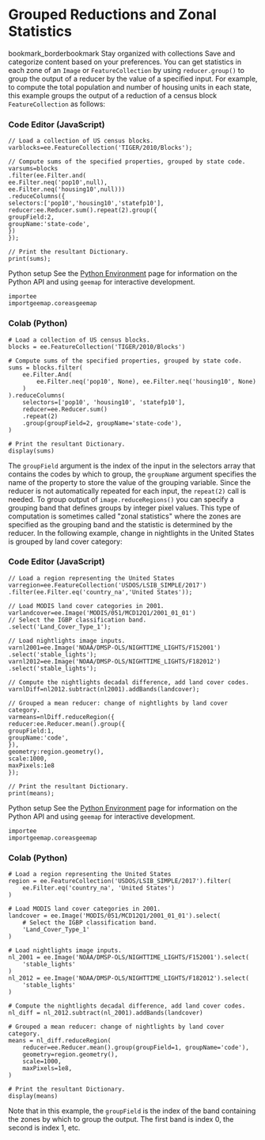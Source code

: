  
#  Grouped Reductions and Zonal Statistics
bookmark_borderbookmark Stay organized with collections  Save and categorize content based on your preferences.
You can get statistics in each zone of an `Image` or `FeatureCollection` by using `reducer.group()` to group the output of a reducer by the value of a specified input. For example, to compute the total population and number of housing units in each state, this example groups the output of a reduction of a census block `FeatureCollection` as follows:
### Code Editor (JavaScript)
```
// Load a collection of US census blocks.
varblocks=ee.FeatureCollection('TIGER/2010/Blocks');

// Compute sums of the specified properties, grouped by state code.
varsums=blocks
.filter(ee.Filter.and(
ee.Filter.neq('pop10',null),
ee.Filter.neq('housing10',null)))
.reduceColumns({
selectors:['pop10','housing10','statefp10'],
reducer:ee.Reducer.sum().repeat(2).group({
groupField:2,
groupName:'state-code',
})
});

// Print the resultant Dictionary.
print(sums);
```
Python setup
See the [ Python Environment](https://developers.google.com/earth-engine/guides/python_install) page for information on the Python API and using `geemap` for interactive development.
```
importee
importgeemap.coreasgeemap
```

### Colab (Python)
```
# Load a collection of US census blocks.
blocks = ee.FeatureCollection('TIGER/2010/Blocks')

# Compute sums of the specified properties, grouped by state code.
sums = blocks.filter(
    ee.Filter.And(
        ee.Filter.neq('pop10', None), ee.Filter.neq('housing10', None)
    )
).reduceColumns(
    selectors=['pop10', 'housing10', 'statefp10'],
    reducer=ee.Reducer.sum()
    .repeat(2)
    .group(groupField=2, groupName='state-code'),
)

# Print the resultant Dictionary.
display(sums)
```

The `groupField` argument is the index of the input in the selectors array that contains the codes by which to group, the `groupName` argument specifies the name of the property to store the value of the grouping variable. Since the reducer is not automatically repeated for each input, the `repeat(2)` call is needed.
To group output of `image.reduceRegions()` you can specify a grouping band that defines groups by integer pixel values. This type of computation is sometimes called "zonal statistics" where the zones are specified as the grouping band and the statistic is determined by the reducer. In the following example, change in nightlights in the United States is grouped by land cover category:
### Code Editor (JavaScript)
```
// Load a region representing the United States
varregion=ee.FeatureCollection('USDOS/LSIB_SIMPLE/2017')
.filter(ee.Filter.eq('country_na','United States'));

// Load MODIS land cover categories in 2001.
varlandcover=ee.Image('MODIS/051/MCD12Q1/2001_01_01')
// Select the IGBP classification band.
.select('Land_Cover_Type_1');

// Load nightlights image inputs.
varnl2001=ee.Image('NOAA/DMSP-OLS/NIGHTTIME_LIGHTS/F152001')
.select('stable_lights');
varnl2012=ee.Image('NOAA/DMSP-OLS/NIGHTTIME_LIGHTS/F182012')
.select('stable_lights');

// Compute the nightlights decadal difference, add land cover codes.
varnlDiff=nl2012.subtract(nl2001).addBands(landcover);

// Grouped a mean reducer: change of nightlights by land cover category.
varmeans=nlDiff.reduceRegion({
reducer:ee.Reducer.mean().group({
groupField:1,
groupName:'code',
}),
geometry:region.geometry(),
scale:1000,
maxPixels:1e8
});

// Print the resultant Dictionary.
print(means);
```
Python setup
See the [ Python Environment](https://developers.google.com/earth-engine/guides/python_install) page for information on the Python API and using `geemap` for interactive development.
```
importee
importgeemap.coreasgeemap
```

### Colab (Python)
```
# Load a region representing the United States
region = ee.FeatureCollection('USDOS/LSIB_SIMPLE/2017').filter(
    ee.Filter.eq('country_na', 'United States')
)

# Load MODIS land cover categories in 2001.
landcover = ee.Image('MODIS/051/MCD12Q1/2001_01_01').select(
    # Select the IGBP classification band.
    'Land_Cover_Type_1'
)

# Load nightlights image inputs.
nl_2001 = ee.Image('NOAA/DMSP-OLS/NIGHTTIME_LIGHTS/F152001').select(
    'stable_lights'
)
nl_2012 = ee.Image('NOAA/DMSP-OLS/NIGHTTIME_LIGHTS/F182012').select(
    'stable_lights'
)

# Compute the nightlights decadal difference, add land cover codes.
nl_diff = nl_2012.subtract(nl_2001).addBands(landcover)

# Grouped a mean reducer: change of nightlights by land cover category.
means = nl_diff.reduceRegion(
    reducer=ee.Reducer.mean().group(groupField=1, groupName='code'),
    geometry=region.geometry(),
    scale=1000,
    maxPixels=1e8,
)

# Print the resultant Dictionary.
display(means)
```

Note that in this example, the `groupField` is the index of the band containing the zones by which to group the output. The first band is index 0, the second is index 1, etc.
